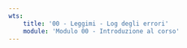 ```yaml
---
wts:
    title: '00 - Leggimi - Log degli errori'
    module: 'Modulo 00 - Introduzione al corso'
---
```

